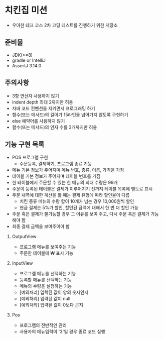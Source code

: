 # 치킨집 미션

- 우아한 테크 코스 2차 코딩 테스트를 진행하기 위한 저장소

## 준비물

- JDK(>=8)
- gradle or IntelliJ
- AssertJ 3.14.0

## 주의사항

- 3항 연산자 사용하지 않기
- indent depth 최대 2까지만 허용
- 자바 코드 컨벤션을 지키면서 프로그래밍 하기
- 함수(또는 메서드)의 길이가 15라인을 넘어가지 않도록 구현하기
- else 예약어를 사용하지 않기
- 함수(또는 메서드)의 인자 수를 3개까지만 허용

## 기능 구현 목록

- POS 프로그램 구현
	- 주문등록, 결제하기, 프로그램 종료 기능
- 메뉴 기본 정보가 주어지며 메뉴 번호, 종류, 이름, 가격을 가짐
- 테이블 기본 정보가 주어지며 테이블 번호를 가짐
- 한 테이블에서 주문할 수 있는 한 메뉴의 최대 수량은 99개
- 주문이 등록된 테이블은 결제가 이루어지기 전까지 테이블 목록에 별도로 표시
- 주문 내역에 대한 계산을 할 때는 결제 유형에 따라 할인율이 다름
	- 치킨 종류 메뉴의 수량 합이 10개가 넘는 경우 10,000원씩 할인
	- 현금 결제는 5%가 할인, 할인된 금액에 대해서 한 번 더 할인 가능
- 주문 혹은 결제가 불가능할 경우 그 이유를 보여 주고, 다시 주문 혹은 결제가 가능해야 함
- 최종 결제 금액을 보여주어야 함


1. OutputView
	
	- 프로그램 메뉴를 보여주는 기능
	- 주문한 테이블에 ₩ 표시 기능
	
2. InputView
	
	- 프로그램 메뉴를 선택하는 기능
	- 등록할 메뉴를 선택하는 기능
	- 메뉴의 수량을 설정하는 기능
	- [예외처리] 입력된 값이 양의 숫자인지
	- [예외처리] 입력된 값이 null
	- [예외처리] 입력된 값이 0보다 큰지
	
3. Pos

	- 프로그램의 전반적인 관리
	- 사용자의 메뉴입력이 '3'일 경우 종료 코드 실행
